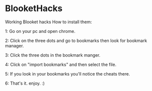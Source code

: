 # BlooketHacks
Working Blooket hacks
How to install them:

1: Go on your pc and open chrome.

2: Click on the three dots and go to bookmarks then look for bookmark manager.

3: Click the three dots in the bookmark manger.

4: Click on "import bookmarks" and then select the file.

5: If you look in your bookmarks you'll notice the cheats there.

6: That's it. enjoy. :)
